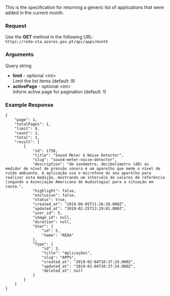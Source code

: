 This is the specification for returning a generic list of applications that were added in the current month.

### Request

Use the **GET** method in the following URL:  
`https://reda-sta.azores.gov.pt/api/apps/month`

### Arguments

Query string

* **limit** - optional &lt;int&gt;  
   Limit the list items (default: 9)
* **activePage** - optional &lt;int&gt;  
   Inform active page for pagination (default: 1)

### Example Response

```
{
    "page": 1,
    "totalPages": 1,
    "limit": 9,
    "count": 1,
    "total": 1,
    "result": [
        {
            "id": 1758,
            "title": "Sound Meter & Noise Detector",
            "slug": "sound-meter-noise-detector",
            "description": "Um sonómetro, decibelímetro (dB) ou medidor de nível de pressão sonora é um aparelho que mede o nível de ruído ambiente. A aplicação usa o microfone do seu aparelho para realizar esta medição, mostrando um intervalo de valores de referência (segundo a Associação Americana de Audiologia) para a situação em causa.",
            "highlight": false,
            "exclusive": false,
            "status": true,
            "created_at": "2019-06-05T11:26:39.000Z",
            "updated_at": "2019-02-25T13:29:01.000Z",
            "user_id": 5,
            "image_id": null,
            "duration": null,
            "User": {
                "id": 5,
                "name": "REDA"
            },
            "Type": {
                "id": 3,
                "title": "Aplicações",
                "slug": "APPS",
                "created_at": "2019-02-04T10:37:24.000Z",
                "updated_at": "2019-02-04T10:37:24.000Z",
                "deleted_at": null
            }
        }
    ]
}
```